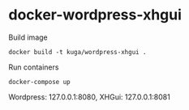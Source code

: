 docker-wordpress-xhgui
======================

Build image

    docker build -t kuga/wordpress-xhgui .

Run containers

    docker-compose up

Wordpress: 127.0.0.1:8080, XHGui: 127.0.0.1:8081


